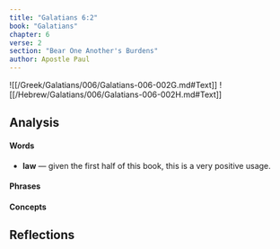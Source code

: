 ```yaml
---
title: "Galatians 6:2"
book: "Galatians"
chapter: 6
verse: 2
section: "Bear One Another's Burdens"
author: Apostle Paul
---
```

![[/Greek/Galatians/006/Galatians-006-002G.md#Text]]
![[/Hebrew/Galatians/006/Galatians-006-002H.md#Text]]

## Analysis

#### Words
- **law** — given the first half of this book, this is a very positive usage.

#### Phrases

#### Concepts

## Reflections
